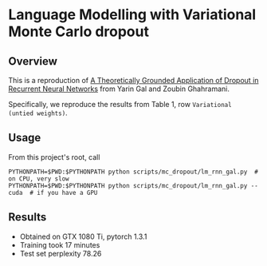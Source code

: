 # Language Modelling with Variational Monte Carlo dropout

## Overview

This is a reproduction of [A Theoretically Grounded Application of Dropout in Recurrent Neural Networks](https://arxiv.org/abs/1512.05287) from Yarin Gal and Zoubin Ghahramani.

Specifically, we reproduce the results from Table 1, row `Variational (untied weights)`.

## Usage

From this project's root, call

    PYTHONPATH=$PWD:$PYTHONPATH python scripts/mc_dropout/lm_rnn_gal.py  # on CPU, very slow
    PYTHONPATH=$PWD:$PYTHONPATH python scripts/mc_dropout/lm_rnn_gal.py --cuda  # if you have a GPU


## Results

- Obtained on GTX 1080 Ti, pytorch 1.3.1
- Training took 17 minutes
- Test set perplexity 78.26

